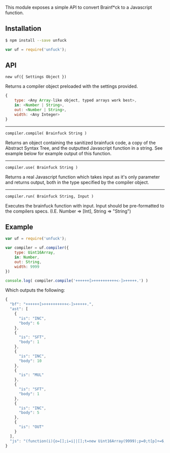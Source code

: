 This module exposes a simple API to convert Brainf*ck to a Javascript function.

## Installation
```bash
$ npm install --save unfuck
```

```javascript
var uf = require('unfuck');
```

## API
`new uf({ Settings Object })`

Returns a compiler object preloaded with the settings provided.

```javascript
{
	type: <Any Array-like object, typed arrays work best>,
	in: <Number | String>,
	out: <Number | String>,
	width: <Any Integer>
}
```

---

`compiler.compile( Brainfuck String )`

Returns an object containing the sanitized brainfuck code, a copy of the Abstract Syntax Tree, and the outputted Javascript function in a string. See example below for example output of this function.

---

`compiler.use( Brainfuck String )`

Returns a real Javascript function which takes input as it's only parameter and returns output, both in the type specified by the compiler object.

---

`compiler.run( Brainfuck String, Input )`

Executes the brainfuck function with input. Input should be pre-formatted to the compilers specs. (I.E. Number => [Int], String => "String")


## Example

```javascript
var uf = require('unfuck');

var compiler = uf.compiler({
	type: Uint16Array,
	in: Number,
	out: String,
	width: 9999
})

console.log( compiler.compile('++++++[>++++++++++<-]>+++++.') )
```

Which outputs the following:

```javascript
{
  "bf": "++++++[>++++++++++<-]>+++++.",
  "ast": [
    {
      "is": "INC",
      "body": 6
    },
    {
      "is": "SFT",
      "body": 1
    },
    {
      "is": "INC",
      "body": 10
    },
    {
      "is": "MUL"
    },
    {
      "is": "SFT",
      "body": 1
    },
    {
      "is": "INC",
      "body": 5
    },
    {
      "is": "OUT"
    }
  ],
  "js": "(function(i){o=[];i=i||[];t=new Uint16Array(9999);p=0;t[p]+=6;p+=1;t[p]+=10;t[p]=t[p]*t[p-1];p+=-1;p+=1;t[p]+=5;o.push(t[p]);return o.map(x=>String.fromCharCode(x)).join('')})"
}
```
